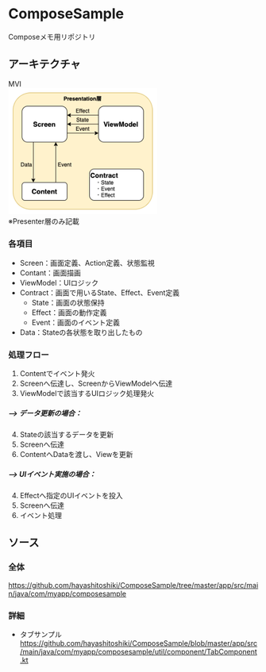 # ComposeSample  
Composeメモ用リポジトリ


## アーキテクチャ
MVI  
<img src="https://github.com/hayashitoshiki/ComposeSample/blob/feature_mvi/picture/ComposeSample-MVI.drawio.png" width="300">　  
※Presenter層のみ記載
### 各項目
*  Screen：画面定義、Action定義、状態監視
*  Contant：画面描画
*  ViewModel：UIロジック
*  Contract：画面で用いるState、Effect、Event定義
    * State：画面の状態保持
    * Effect：画面の動作定義
    * Event：画面のイベント定義
* Data：Stateの各状態を取り出したもの


### 処理フロー  
1. Contentでイベント発火
2. Screenへ伝達し、ScreenからViewModelへ伝達
3. ViewModelで該当するUIロジック処理発火
##### --> データ更新の場合：
4. Stateの該当するデータを更新
5. Screenへ伝達
6. ContentへDataを渡し、Viewを更新
##### --> UIイベント実施の場合：
4. Effectへ指定のUIイベントを投入
5. Screenへ伝達
6. イベント処理



## ソース
### 全体
https://github.com/hayashitoshiki/ComposeSample/tree/master/app/src/main/java/com/myapp/composesample
### 詳細
* タブサンプル
https://github.com/hayashitoshiki/ComposeSample/blob/master/app/src/main/java/com/myapp/composesample/util/component/TabComponent.kt



